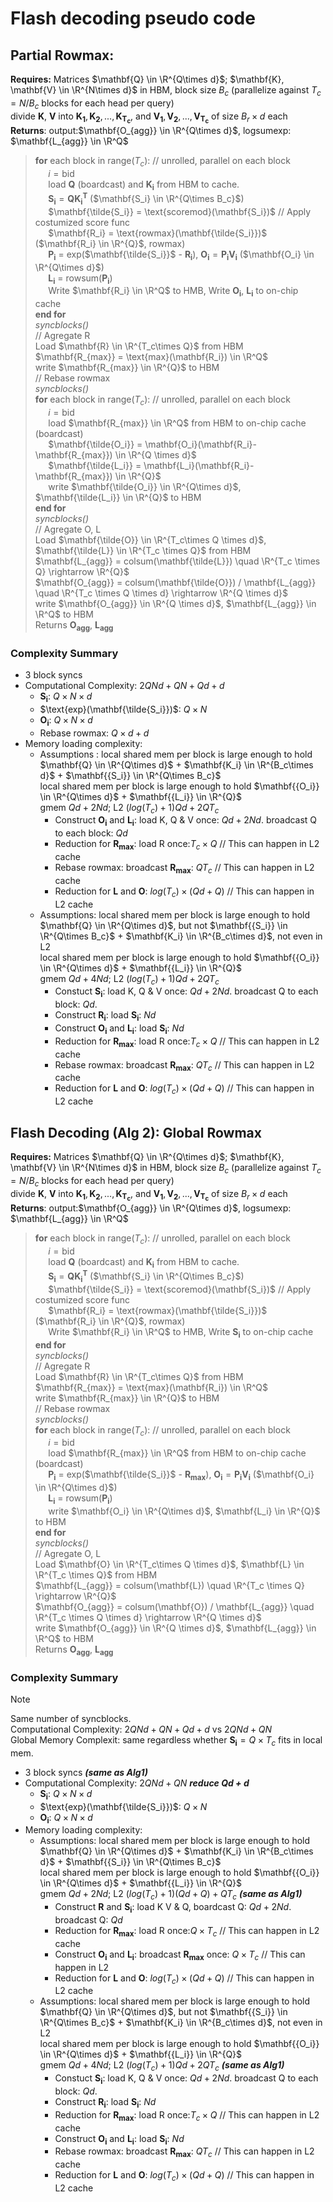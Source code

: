 # Flash decoding pseudo code

## Partial Rowmax: 
**Requires:** Matrices $\mathbf{Q} \in \R^{Q\times d}$; $\mathbf{K}, \mathbf{V} \in \R^{N\times d}$ in HBM, block size $B_c$ (parallelize against $T_c = N/B_c$ blocks for each head per query)   
divide $\mathbf{K}$, $\mathbf{V}$ into $\mathbf{K_1}, \mathbf{K_2}, ... , \mathbf{K_{T_c}}$, and $\mathbf{V_1}, \mathbf{V_2}, ... , \mathbf{V_{T_c}}$ of size $B_r \times d$ each  
**Returns**: output:$\mathbf{O_{agg}} \in \R^{Q\times d}$, logsumexp: $\mathbf{L_{agg}} \in \R^Q$
> **for** each block in range($T_c$):  // unrolled, parallel on each block  
> $\quad$ $i = \text{bid}$       
> $\quad$ load $\mathbf{Q}$ (boardcast) and $\mathbf{K_i}$ from HBM to cache.   
> $\quad$ $\mathbf{S_i} = \mathbf{Q}\mathbf{K_i^T}$  ($\mathbf{S_i} \in \R^{Q\times B_c}$)  
> $\quad$ $\mathbf{\tilde{S_i}} = \text{scoremod}(\mathbf{S_i})$ // Apply costumized score func  
> $\quad$ $\mathbf{R_i} = \text{rowmax}(\mathbf{\tilde{S_i}})$ ($\mathbf{R_i} \in \R^{Q}$, rowmax)   
> $\quad$ $\mathbf{P_i}$ = exp($\mathbf{\tilde{S_i}}$ - $\mathbf{R_i}$), $\mathbf{O_i} = \mathbf{P_i}\mathbf{V_i}$ ($\mathbf{O_i} \in \R^{Q\times d}$)   
> $\quad$ $\mathbf{L_i}$ = rowsum($\mathbf{P_i}$)    
> $\quad$ Write $\mathbf{R_i} \in \R^Q$ to HMB, Write $\mathbf{O_i}$, $\mathbf{L_i}$ to on-chip cache   
> **end for**    
> _syncblocks()_    
> // Agregate R    
> Load $\mathbf{R} \in \R^{T_c\times Q}$ from HBM     
> $\mathbf{R_{max}} = \text{max}(\mathbf{R_i}) \in \R^Q$   
> write $\mathbf{R_{max}} \in \R^{Q}$ to HBM     
> // Rebase rowmax     
> _syncblocks()_    
> **for** each block in range($T_c$): // unrolled, parallel on each block   
> $\quad$ $i = \text{bid}$    
> $\quad$ load $\mathbf{R_{max}} \in \R^Q$ from HBM to on-chip cache (boardcast)   
> $\quad$ $\mathbf{\tilde{O_i}} = \mathbf{O_i}(\mathbf{R_i}-\mathbf{R_{max}}) \in \R^{Q \times d}$    
> $\quad$ $\mathbf{\tilde{L_i}} = \mathbf{L_i}(\mathbf{R_i}-\mathbf{R_{max}}) \in \R^{Q}$    
> $\quad$ write $\mathbf{\tilde{O_i}} \in \R^{Q\times d}$, $\mathbf{\tilde{L_i}} \in \R^{Q}$ to HBM    
> **end for**   
> _syncblocks()_   
> // Agregate O, L    
> Load $\mathbf{\tilde{O}} \in \R^{T_c\times Q \times d}$, $\mathbf{\tilde{L}} \in \R^{T_c \times Q}$ from HBM    
> $\mathbf{L_{agg}} = colsum(\mathbf{\tilde{L}}) \quad \R^{T_c \times Q}  \rightarrow \R^{Q}$     
> $\mathbf{O_{agg}} = colsum(\mathbf{\tilde{O}})  / \mathbf{L_{agg}} \quad \R^{T_c \times Q \times d}  \rightarrow \R^{Q \times d}$    
> write $\mathbf{O_{agg}} \in \R^{Q \times d}$, $\mathbf{L_{agg}} \in \R^Q$ to HBM     
> Returns $\mathbf{O_{agg}}$, $\mathbf{L_{agg}}$

### Complexity Summary
 - 3 block syncs
 - Computational Complexity: $2QNd + QN + Qd + d$
    - $\mathbf{S_i}$: $Q\times N \times d$
    - $\text{exp}(\mathbf{\tilde{S_i}})$: $Q \times N$
    - $\mathbf{O_i}$: $Q \times N \times d$
    - Rebase rowmax: $Q \times d + d$
 - Memory loading complexity: 
    - Assumptions : local shared mem per block is large enough to hold $\mathbf{Q} \in \R^{Q\times d}$ + $\mathbf{K_i} \in \R^{B_c\times d}$ + $\mathbf{{S_i}} \in \R^{Q\times B_c}$  
    local shared mem per block is large enough to hold $\mathbf{{O_i}} \in \R^{Q\times d}$ + $\mathbf{{L_i}} \in \R^{Q}$    
    gmem $Qd + 2Nd$; L2 $(log(T_c) + 1)Qd + 2QT_c$
        - Construct $\mathbf{O_i}$ and $\mathbf{L_i}$: load K, Q & V once: $Qd + 2Nd$. broadcast Q to each block: $Qd$
        - Reduction for $\mathbf{R_{max}}$: load R once:$T_c \times Q$ // This can happen in L2 cache
        - Rebase rowmax: broadcast $\mathbf{R_{max}}$: $QT_c$ // This can happen in L2 cache
        - Reduction for $\mathbf{L}$ and $\mathbf{O}$: $log(T_c) \times (Qd + Q)$ // This can happen in L2 cache
    -  Assumptions: local shared mem per block is large enough to hold $\mathbf{Q} \in \R^{Q\times d}$, but not $\mathbf{{S_i}} \in \R^{Q\times B_c}$ + $\mathbf{K_i} \in \R^{B_c\times d}$, not even in L2   
    local shared mem per block is large enough to hold $\mathbf{{O_i}} \in \R^{Q\times d}$ + $\mathbf{{L_i}} \in \R^{Q}$    
    gmem $Qd + 4Nd$; L2 $(log(T_c) + 1)Qd + 2QT_c$
        - Constuct $\mathbf{S_i}$: load K, Q & V once: $Qd + 2Nd$. broadcast Q to each block: $Qd$. 
        - Construct $\mathbf{R_i}$: load $\mathbf{S_i}$: $Nd$
        - Construct $\mathbf{O_i}$ and $\mathbf{L_i}$: load $\mathbf{S_i}$: $Nd$
        - Reduction for $\mathbf{R_{max}}$: load R once:$T_c \times Q$ // This can happen in L2 cache
        - Rebase rowmax: broadcast $\mathbf{R_{max}}$: $QT_c$ // This can happen in L2 cache
        - Reduction for $\mathbf{L}$ and $\mathbf{O}$: $log(T_c) \times (Qd + Q)$ // This can happen in L2 cache


## Flash Decoding (Alg 2): Global Rowmax
**Requires:** Matrices $\mathbf{Q} \in \R^{Q\times d}$; $\mathbf{K}, \mathbf{V} \in \R^{N\times d}$ in HBM, block size $B_c$ (parallelize against $T_c = N/B_c$ blocks for each head per query)   
divide $\mathbf{K}$, $\mathbf{V}$ into $\mathbf{K_1}, \mathbf{K_2}, ... , \mathbf{K_{T_c}}$, and $\mathbf{V_1}, \mathbf{V_2}, ... , \mathbf{V_{T_c}}$ of size $B_r \times d$ each  
**Returns**: output:$\mathbf{O_{agg}} \in \R^{Q\times d}$, logsumexp: $\mathbf{L_{agg}} \in \R^Q$
> **for** each block in range($T_c$):  // unrolled, parallel on each block  
> $\quad$ $i = \text{bid}$       
> $\quad$ load $\mathbf{Q}$ (boardcast) and $\mathbf{K_i}$ from HBM to cache.   
> $\quad$ $\mathbf{S_i} = \mathbf{Q}\mathbf{K_i^T}$  ($\mathbf{S_i} \in \R^{Q\times B_c}$)  
> $\quad$ $\mathbf{\tilde{S_i}} = \text{scoremod}(\mathbf{S_i})$ // Apply costumized score func  
> $\quad$ $\mathbf{R_i} = \text{rowmax}(\mathbf{\tilde{S_i}})$ ($\mathbf{R_i} \in \R^{Q}$, rowmax)   
> $\quad$ Write $\mathbf{R_i} \in \R^Q$ to HMB, Write $\mathbf{S_i}$ to on-chip cache   
> **end for**    
> _syncblocks()_    
> // Agregate R    
> Load $\mathbf{R} \in \R^{T_c\times Q}$ from HBM     
> $\mathbf{R_{max}} = \text{max}(\mathbf{R_i}) \in \R^Q$   
> write $\mathbf{R_{max}} \in \R^{Q}$ to HBM     
> // Rebase rowmax     
> _syncblocks()_    
> **for** each block in range($T_c$): // unrolled, parallel on each block   
> $\quad$ $i = \text{bid}$    
> $\quad$ load $\mathbf{R_{max}} \in \R^Q$ from HBM to on-chip cache (boardcast)   
> $\quad$ $\mathbf{P_i}$ = exp($\mathbf{\tilde{S_i}}$ - $\mathbf{R_{max}}$), $\mathbf{O_i} = \mathbf{P_i}\mathbf{V_i}$ ($\mathbf{O_i} \in \R^{Q\times d}$)   
> $\quad$ $\mathbf{L_i}$ = rowsum($\mathbf{P_i}$)     
> $\quad$ write $\mathbf{O_i} \in \R^{Q\times d}$, $\mathbf{L_i} \in \R^{Q}$ to HBM    
> **end for**   
> _syncblocks()_   
> // Agregate O, L    
> Load $\mathbf{O} \in \R^{T_c\times Q \times d}$, $\mathbf{L} \in \R^{T_c \times Q}$ from HBM    
> $\mathbf{L_{agg}} = colsum(\mathbf{L}) \quad \R^{T_c \times Q}  \rightarrow \R^{Q}$     
> $\mathbf{O_{agg}} = colsum(\mathbf{O})  / \mathbf{L_{agg}} \quad \R^{T_c \times Q \times d}  \rightarrow \R^{Q \times d}$    
> write $\mathbf{O_{agg}} \in \R^{Q \times d}$, $\mathbf{L_{agg}} \in \R^Q$ to HBM     
> Returns $\mathbf{O_{agg}}$, $\mathbf{L_{agg}}$


### Complexity Summary
> [!NOTE]
> Same number of syncblocks.     
> Computational Complexity: $2QNd + QN + Qd + d$ vs $2QNd + QN$    
> Global Memory Complexit: same regardless whether $\mathbf{S_i} = Q \times T_c$ fits in local mem. 

 - 3 block syncs _**(same as Alg1)**_
 - Computational Complexity: $2QNd + QN$ **_reduce Qd + d_**
    - $\mathbf{S_i}$: $Q\times N \times d$
    - $\text{exp}(\mathbf{\tilde{S_i}})$: $Q \times N$
    - $\mathbf{O_i}$: $Q \times N \times d$
 - Memory loading complexity: 
    - Assumptions: local shared mem per block is large enough to hold $\mathbf{Q} \in \R^{Q\times d}$ + $\mathbf{K_i} \in \R^{B_c\times d}$ + $\mathbf{{S_i}} \in \R^{Q\times B_c}$  
    local shared mem per block is large enough to hold $\mathbf{{O_i}} \in \R^{Q\times d}$ + $\mathbf{{L_i}} \in \R^{Q}$     
    gmem $Qd + 2Nd$; L2 $(log(T_c) + 1)(Qd +Q) + QT_c$ **_(same as Alg1)_**
        - Construct $\mathbf{R}$ and $\mathbf{S_i}$: load K V & Q, boardcast Q: $Qd + 2Nd$. broadcast Q: $Qd$
        - Reduction for $\mathbf{R_{max}}$: load R once:$Q \times T_{c}$ // This can happen in L2 cache
        - Construct $\mathbf{O_i}$ and $\mathbf{L_i}$: broadcast $\mathbf{R_{max}}$ once: $Q\times T_c$ // This can happen in L2
        - Reduction for $\mathbf{L}$ and $\mathbf{O}$: $log(T_c) \times (Qd + Q)$ // This can happen in L2 cache
    -  Assumptions: local shared mem per block is large enough to hold $\mathbf{Q} \in \R^{Q\times d}$, but not $\mathbf{{S_i}} \in \R^{Q\times B_c}$ + $\mathbf{K_i} \in \R^{B_c\times d}$, not even in L2   
    local shared mem per block is large enough to hold $\mathbf{{O_i}} \in \R^{Q\times d}$ + $\mathbf{{L_i}} \in \R^{Q}$    
    gmem $Qd + 4Nd$; L2 $(log(T_c) + 1)Qd + 2QT_c$ **_(same as Alg1)_**
        - Constuct $\mathbf{S_i}$: load K, Q & V once: $Qd + 2Nd$. broadcast Q to each block: $Qd$. 
        - Construct $\mathbf{R_i}$: load $\mathbf{S_i}$: $Nd$
        - Reduction for $\mathbf{R_{max}}$: load R once:$T_c \times Q$ // This can happen in L2 cache
        - Construct $\mathbf{O_i}$ and $\mathbf{L_i}$: load $\mathbf{S_i}$: $Nd$
        - Rebase rowmax: broadcast $\mathbf{R_{max}}$: $QT_c$ // This can happen in L2 cache
        - Reduction for $\mathbf{L}$ and $\mathbf{O}$: $log(T_c) \times (Qd + Q)$ // This can happen in L2 cache
